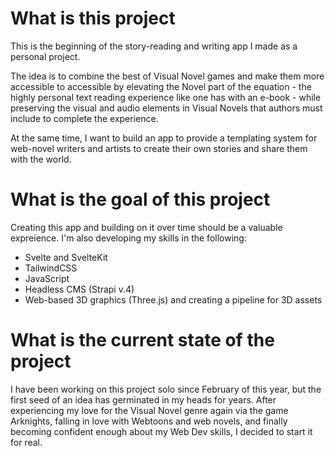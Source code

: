 # What is this project
This is the beginning of the story-reading and writing app I made as a personal project.

The idea is to combine the best of Visual Novel games and make them more accessible to accessible by elevating the Novel part of the equation - the highly personal text reading experience like one has with an e-book - while preserving the visual and audio elements in Visual Novels that authors must include to complete the experience.

At the same time, I want to build an app to provide a templating system for web-novel writers and artists to create their own stories and share them with the world.

# What is the goal of this project
Creating this app and building on it over time should be a valuable expreience.
I'm also developing my skills in the following:
- Svelte and SvelteKit
- TailwindCSS
- JavaScript
- Headless CMS (Strapi v.4)
- Web-based 3D graphics (Three.js) and creating a pipeline for 3D assets

# What is the current state of the project
I have been working on this project solo since February of this year, but the first seed of an idea has germinated in my heads for years. After experiencing my love for the Visual Novel genre again via the game Arknights, falling in love with Webtoons and web novels, and finally becoming confident enough about my Web Dev skills, I decided to start it for real.

